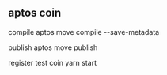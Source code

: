 ## aptos coin

compile
aptos move compile --save-metadata

publish
aptos move publish

register test coin
yarn start
